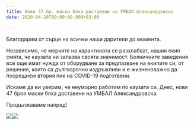 ```yaml
---
title: Нови 47 бр. маски бяха доставени на УМБАЛ Александровска
date: 2020-04-28T00:00:00.000+03:00

---
```

Благодарим от сърце на всички наши дарители до момента.

Независимо, че мерките на карантината се разхлабват, нашия екип смята, че каузата ни запазва своята значимост. Болничните заведения все още имат нужда от оборудване за предпазване на екипите си, от решения, които са дългосрочно издръжливи и е жизненоважно да посрещнем втория пик на COVID-19 подготвени.

Искаме да ви уверим, че неуморно работим по каузата си. Днес, нови 47 броя маски бяха доставени на УМБАЛ Александровска.

Продължаваме напред!

![](/images/57403e6f602cd4158960dac3219a624f.jpeg)![](/images/67c4df40e9e416adbb4b57c305daa8fa.jpeg)